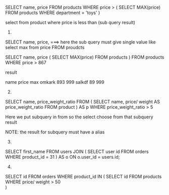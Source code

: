 SELECT name, price FROM products
WHERE price > (
    SELECT MAX(price) FROM products WHERE department = 'toys'
)

select from product where price is less than (sub query result)




1. 

SELECT name, price, ===> here the sub query must give single value like select max from price
FROM proudcts


SELECT name, price (
    SELECT MAX(price) FROM products
 )
 FROM products
 WHERE price > 867

result 

name     price     max
omkark  893         999
salkdf  89          999


 2. 



SELECT name, price_weight_ratio
FROM (
    SELECT name, price/ weight AS price_weight_ratio 
    FROM product
) AS p
WHERE price_weight_ratio > 5

Here we put subquery in from so the select choose from that subquery result 



NOTE: the result for subquery must have a alias


3.

SELECT first_name
FROM users
JOIN (
    SELECT user id FROM orders WHERE product_id = 31
) AS o
ON o.user_id = users.id;

4.

SELECT id 
FROM orders
WHERE product_id IN (
    SELECT id 
    FROM products
    WHERE price/ weight > 50            
)


